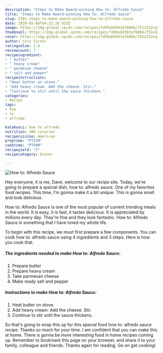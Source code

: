 ```yaml
---
description: "Steps to Make Award-winning How to: Alfredo Sauce"
title: "Steps to Make Award-winning How to: Alfredo Sauce"
slug: 2391-steps-to-make-award-winning-how-to-alfredo-sauce
date: 2020-05-06T04:32:26.933Z
image: https://img-global.cpcdn.com/recipes/fd50ab93b3af60bb/751x532cq70/how-to-alfredo-sauce-recipe-main-photo.jpg
thumbnail: https://img-global.cpcdn.com/recipes/fd50ab93b3af60bb/751x532cq70/how-to-alfredo-sauce-recipe-main-photo.jpg
cover: https://img-global.cpcdn.com/recipes/fd50ab93b3af60bb/751x532cq70/how-to-alfredo-sauce-recipe-main-photo.jpg
author: Cory Carter
ratingvalue: 3.6
reviewcount: 7
recipeingredient:
- " butter"
- " heavy cream"
- " parmesan cheese"
- " salt and pepper"
recipeinstructions:
- "Heat butter on stove."
- "Add heavy cream. Add the cheese. Stir."
- "Continue to stir until the sauce thickens."
categories:
- Recipe
tags:
- how
- to
- alfredo

katakunci: how to alfredo 
nutrition: 300 calories
recipecuisine: American
preptime: "PT25M"
cooktime: "PT49M"
recipeyield: "2"
recipecategory: Dinner

---
```



![How to: Alfredo Sauce](https://img-global.cpcdn.com/recipes/fd50ab93b3af60bb/751x532cq70/how-to-alfredo-sauce-recipe-main-photo.jpg)

Hey everyone, it is me, Dave, welcome to our recipe site. Today, we're going to prepare a special dish, how to: alfredo sauce. One of my favorites food recipes. This time, I'm gonna make it a bit unique. This is gonna smell and look delicious.



How to: Alfredo Sauce is one of the most popular of current trending meals in the world. It is easy, it is fast, it tastes delicious. It is appreciated by millions every day. They're fine and they look fantastic. How to: Alfredo Sauce is something that I have loved my whole life.


To begin with this recipe, we must first prepare a few components. You can cook how to: alfredo sauce using 4 ingredients and 3 steps. Here is how you cook that.

<!--inarticleads1-->

##### The ingredients needed to make How to: Alfredo Sauce:

1. Prepare  butter
1. Prepare  heavy cream
1. Take  parmesan cheese
1. Make ready  salt and pepper




<!--inarticleads2-->

##### Instructions to make How to: Alfredo Sauce:

1. Heat butter on stove.
1. Add heavy cream. Add the cheese. Stir.
1. Continue to stir until the sauce thickens.




So that's going to wrap this up for this special food how to: alfredo sauce recipe. Thanks so much for your time. I am confident that you can make this at home. There is gonna be more interesting food in home recipes coming up. Remember to bookmark this page on your browser, and share it to your family, colleague and friends. Thanks again for reading. Go on get cooking!
